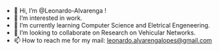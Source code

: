 - 👋 Hi, I’m @Leonardo-Alvarenga !
- 👀 I’m interested in work.
- 🌱 I’m currently learning Computer Science and Eletrical Engeneering.
- 💞️ I’m looking to collaborate on Research on Vehicular Networks.
- 📫 How to reach me for my mail: leonardo.alvarengalopes@gmail.com

<!---
Leonardo-Alvarenga/Leonardo-Alvarenga is a ✨ special ✨ repository because its `README.md` (this file) appears on your GitHub profile.
You can click the Preview link to take a look at your changes.
--->
